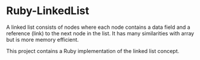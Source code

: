 # Ruby-LinkedList
A linked list consists of nodes where each node contains a data field and a reference (link) to the next node in the list. It has many similarities with array but is more memory efficient.

This project contains a Ruby implementation of the linked list concept.